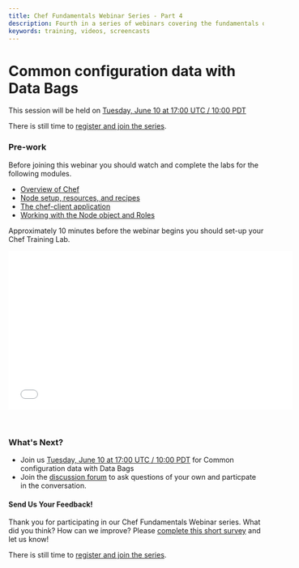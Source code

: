 ```yaml
---
title: Chef Fundamentals Webinar Series - Part 4
description: Fourth in a series of webinars covering the fundamentals of Chef.
keywords: training, videos, screencasts
---
```

# Common configuration data with Data Bags

This session will be held on [Tuesday, June 10 at 17:00 UTC / 10:00 PDT][week-4-time]

There is still time to [register and join the series](http://pages.getchef.com/cheffundamentalsseries.html).

### Pre-work

Before joining this webinar you should watch and complete the labs for the following modules.

* [Overview of Chef][spring-fund-week-1]
* [Node setup, resources, and recipes][spring-fund-week-2]
* [The chef-client application][week2-homework]
* [Working with the Node object and Roles][spring-fund-week-3]

Approximately 10 minutes before the webinar begins you should set-up your Chef Training Lab.

<iframe width="560" height="315" src="//www.youtube.com/embed/9bidpd-LiNw" frameborder="0" allowfullscreen></iframe>

<p>&nbsp;</p>

### What's Next?

* Join us [Tuesday, June 10 at 17:00 UTC / 10:00 PDT][week-4-time] for Common configuration data with Data Bags
* Join the [discussion forum][discussion-forum] to ask questions of your own and particpate in the conversation.


#### Send Us Your Feedback!

Thank you for participating in our Chef Fundamentals Webinar series.  What did you think?  How can we improve?  Please [complete this short survey][survey] and let us know!

There is still time to [register and join the series](http://pages.getchef.com/cheffundamentalsseries.html).

[spring-fund-week-1]: /screencasts/spring-fundamentals/week-1
[spring-fund-week-2]: /screencasts/spring-fundamentals/week-2
[week2-homework]: /screencasts/spring-fundamentals/week-2/#homework
[spring-fund-week-3]: /screencasts/spring-fundamentals/week-3
[spring-fund-week-4]: /screencasts/spring-fundamentals/week-4
[spring-fund-week-5]: /screencasts/spring-fundamentals/week-5
[spring-fund-week-6]: /screencasts/spring-fundamentals/week-6
[week-2-time]: http://www.timeanddate.com/worldclock/fixedtime.html?msg=Chef+Fundamentals+Webinar+-+Part+2&iso=20140527T10&p1=234&ah=1
[week-3-time]: http://www.timeanddate.com/worldclock/fixedtime.html?msg=Chef+Fundamentals+Webinar+-+Part+3&iso=20140603T10&p1=234&ah=1
[week-4-time]: http://www.timeanddate.com/worldclock/fixedtime.html?msg=Chef+Fundamentals+Webinar+-+Part+4&iso=20140610T10&p1=234&ah=1
[week-5-time]: http://www.timeanddate.com/worldclock/fixedtime.html?msg=Chef+Fundamentals+Webinar+-+Part+5&iso=20140617T10&p1=234&ah=1
[week-6-time]: http://www.timeanddate.com/worldclock/fixedtime.html?msg=Chef+Fundamentals+Webinar+-+Part+6&iso=20140624T10&p1=234&ah=1
[chef-lab]: /screencasts/spring-fundamentals/chef-lab
[discussion-forum]: https://groups.google.com/d/forum/learnchef-fundamentals-webinar
[survey]: http://evocalize.com/consumer/survey/chef/springwebinar-4